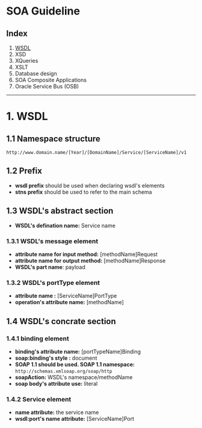 # SOA Guideline

## Index

1. [WSDL](wsdl)
2. XSD
3. XQueries
4. XSLT
5. Database design
6. SOA Composite Applications
7. Oracle Service Bus (OSB)

---

# <a name="wsdl"></a> 1. WSDL

## 1.1 Namespace structure

`http://www.domain.name/[Year]/[DomainName]/Service/[ServiceName]/v1`

## 1.2 Prefix

* **wsdl prefix** should be used when declaring wsdl's elements
* **stns prefix** should be used to refer to the main schema

## 1.3 WSDL's abstract section

* **WSDL's defination name:** Service name

### 1.3.1 WSDL's message element

* **attribute name for input method:** [methodName]Request
* **attribute name for output method:** [methodName]Response
* **WSDL's part name**: payload

### 1.3.2 WSDL's portType element

* **attribute name :** [ServiceName]PortType
* **operation's attribute name:** [methodName]

## 1.4 WSDL's concrate section

### 1.4.1 binding element

* **binding's attribute name:** [portTypeName]Binding
* **soap:binding's style :** document
* **SOAP 1.1 should be used. SOAP 1.1 namespace:** `http://schemas.xmlsoap.org/soap/http`
* **soapAction:** WSDL's namespace/methodName
* **soap body's attribute use:** literal

### 1.4.2 Service element

* **name attribute:** the service name
* **wsdl:port's name attribute:** [ServiceName]Port